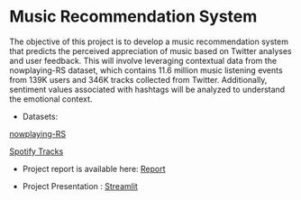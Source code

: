 
# Music Recommendation System

The objective of this project is to develop a music recommendation system that predicts the
perceived appreciation of music based on Twitter analyses and user feedback. This will
involve leveraging contextual data from the nowplaying-RS dataset, which contains 11.6
million music listening events from 139K users and 346K tracks collected from Twitter.
Additionally, sentiment values associated with hashtags will be analyzed to understand the
emotional context.

- Datasets:
  
[nowplaying-RS](https://www.kaggle.com/datasets/chelseapower/nowplayingrs)

[Spotify Tracks](https://www.kaggle.com/datasets/maharshipandya/-spotify-tracks-dataset)


- Project report is available here:
  [Report](https://github.com/cnsarp/Music_recommendation/tree/main/reports/Final%20Report.pdf)

- Project Presentation : [Streamlit](https://musicrecommendation-app.streamlit.app/)
